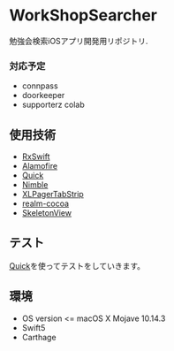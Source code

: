 # WorkShopSearcher
勉強会検索iOSアプリ開発用リポジトリ.
### 対応予定
- connpass
- doorkeeper
- supporterz colab

## 使用技術
- [RxSwift](https://github.com/ReactiveX/RxSwift)
- [Alamofire](https://github.com/Alamofire/Alamofire)
- [Quick](https://github.com/Quick/Quick)
- [Nimble](https://github.com/Quick/Nimble)
- [XLPagerTabStrip](https://github.com/xmartlabs/XLPagerTabStrip)
- [realm-cocoa](https://github.com/realm/realm-cocoa)
- [SkeletonView](https://github.com/Juanpe/SkeletonView)

## テスト
[Quick](https://github.com/Quick/Quick)を使ってテストをしていきます。

## 環境
- OS version <= macOS X Mojave 10.14.3 
- Swift5
- Carthage
